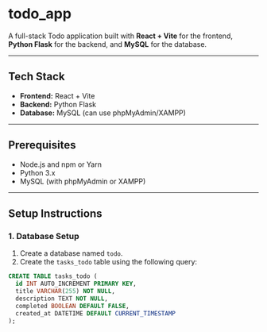 # todo_app

A full-stack Todo application built with **React + Vite** for the frontend, **Python Flask** for the backend, and **MySQL** for the database.

---



## Tech Stack

- **Frontend:** React + Vite
- **Backend:** Python Flask
- **Database:** MySQL (can use phpMyAdmin/XAMPP)

---

## Prerequisites

- Node.js and npm or Yarn
- Python 3.x
- MySQL (with phpMyAdmin or XAMPP)

---

## Setup Instructions

### 1. Database Setup

1. Create a database named `todo`.
2. Create the `tasks_todo` table using the following query:

```sql
CREATE TABLE tasks_todo (
  id INT AUTO_INCREMENT PRIMARY KEY,
  title VARCHAR(255) NOT NULL,
  description TEXT NOT NULL,
  completed BOOLEAN DEFAULT FALSE,
  created_at DATETIME DEFAULT CURRENT_TIMESTAMP
);
